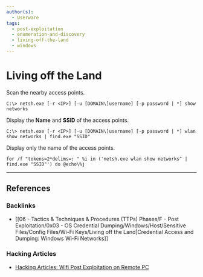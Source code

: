 ```yaml
---
author(s):
  - Userware
tags:
  - post-exploitation
  - enumeration-and-discovery
  - living-off-the-land
  - windows
---
```

# Living off the Land

Scan the nearby access points.

```
C:\> netsh.exe [-r <IP>] [-u [DOMAIN\]username] [-p password | *] show networks
```

Display the **Name** and **SSID** of the access points.

```
C:\> netsh.exe [-r <IP>] [-u [DOMAIN\]username] [-p password | *] wlan show networks | find.exe "SSID"
```

Display only the name of the access points.

```
for /f "tokens=2*delims=: " %i in ('netsh.exe wlan show networks^ | find.exe "SSID"') do @echo\%j
```

---
## References

### Backlinks

- [[06 - Tactics & Techniques & Procedures (TTPs) Phases/F - Post Exploitation/0x03 - OS Credential Dumping/Windows/Host/Sensitive Files/Config Files/Wi-Fi Keys/Living off the Land|Credential Access and Dumping: Windows Wi-Fi Networks]]

### Hacking Articles

- [Hacking Articles: Wifi Post Exploitation on Remote PC](https://www.hackingarticles.in/wifi-post-exploitation-remote-pc/)